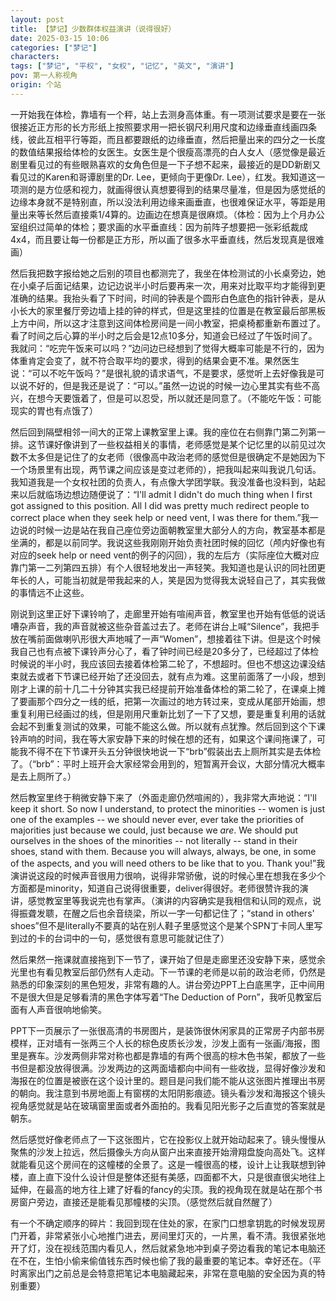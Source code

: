```yaml
---
layout: post
title: 【梦记】少数群体权益演讲（说得很好）
date: 2025-03-15 10:06
categories: ["梦记"]
characters: 
tags: ["梦记", "平权", "女权", "记忆", "英文", "演讲"]
pov: 第一人称视角
origin: 个站
---
```


一开始我在体检，靠墙有一个秤，站上去测身高体重。有一项测试要求是要在一张很接近正方形的长方形纸上按照要求用一把长钢尺利用尺度和边缘垂直线画四条线，彼此互相平行等距，而且都要跟纸的边缘垂直，然后把量出来的四分之一长度的数值结果报给体检的女医生。女医生是个很瘦高漂亮的白人女人（感觉像是最近剧里看见过的有些眼熟喜欢的女角色但是一下子想不起来，最接近的是DD新剧又看见过的Karen和哥谭剧里的Dr. Lee，更倾向于更像Dr. Lee），红发。我知道这一项测的是方位感和视力，就画得很认真想要得到的结果尽量准，但是因为感觉纸的边缘本身就不是特别直，所以没法利用边缘来画垂直，也很难保证水平，等距是用量出来等长然后直接乘1/4算的。边画边在想真是很麻烦。（体检：因为上个月办公室组织过简单的体检；要求画的水平垂直线：因为前阵子想要把一张彩纸裁成4x4，而且要让每一份都是正方形，所以画了很多水平垂直线，然后发现真是很难画）

然后我把数字报给她之后别的项目也都测完了，我坐在体检测试的小长桌旁边，她在小桌子后面记结果，边记边说半小时后要再来一次，用来对比取平均才能得到更准确的结果。我抬头看了下时间，时间的钟表是个圆形白色底色的指针钟表，是从小长大的家里餐厅旁边墙上挂的钟的样式，但是这里挂的位置是在教室最后部黑板上方中间，所以这才注意到这间体检房间是一间小教室，把桌椅都重新布置过了。看了时间之后心算的半小时之后会是12点10多分，知道会已经过了午饭时间了。我就问：“吃完午饭来可以吗？”边问边已经想到了觉得大概率可能是不行的，因为体重肯定会变了，就不符合取平均的要求，得到的结果会更不准。果然医生说：“可以不吃午饭吗？”是很礼貌的请求语气，不是要求，感觉听上去好像我是可以说不好的，但是我还是说了：“可以。”虽然一边说的时候一边心里其实有些不高兴，在想今天要饿着了，但是可以忍受，所以就还是同意了。（不能吃午饭：可能现实的胃也有点饿了）

然后回到隔壁相邻一间大的正常上课教室里上课。我的座位在右侧靠门第二列第一排。这节课好像讲到了一些权益相关的事情，老师感觉是某个记忆里的以前见过次数不太多但是记住了的女老师（很像高中政治老师的感觉但是很确定不是她因为下一个场景里有出现，两节课之间应该是变过老师的），把我叫起来叫我说几句话。我知道我是一个女权社团的负责人，有点像大学团学联。我没准备也没料到，站起来以后就临场边想边随便说了：“I'll admit I didn't do much thing when I first got assigned to this position. All I did was pretty much redirect people to correct place when they seek help or need vent, I was there for them.”我一边说的时候一边是站在我自己座位旁边面朝教室里大部分人的方向，教室基本都是坐满的，都是以前同学。我说这些我刚刚开始负责社团时候的回忆（颅内好像也有对应的seek help or need vent的例子的闪回），我的左后方（实际座位大概对应靠门第一二列第四五排）有个人很轻地发出一声轻笑。我知道也是认识的同社团更年长的人，可能当初就是带我起来的人，笑是因为觉得我太说轻自己了，其实我做的事情远不止这些。

刚说到这里正好下课铃响了，走廊里开始有喧闹声音，教室里也开始有低低的说话嘈杂声音，我的声音就被这些杂音盖过去了。老师在讲台上喊“Silence”，我把手放在嘴前面做喇叭形很大声地喊了一声“Women”，想接着往下讲。但是这个时候我自己也有点被下课铃声分心了，看了钟时间已经是20多分了，已经超过了体检时候说的半小时，我应该回去接着体检第二轮了，不想超时。但也不想这边课没结束就去或者下节课已经开始了还没回去，就有点为难。这里前面落了一小段，想到刚才上课的前十几二十分钟其实我已经提前开始准备体检的第二轮了，在课桌上摊了要画那个四分之一线的纸，把第一次画过的地方转过来，变成从尾部开始画，想重复利用已经画过的线，但是刚用尺重新比划了一下了又想，要是重复利用的话就会起不到重复测试的效果，可能不能这么做。所以就有点犹豫。然后回到这个下课铃声响的时间，我在等大家安静下来的时候在想的还有，如果这个课间拖课了，可能我不得不在下节课开头五分钟很快地说一下“brb”假装出去上厕所其实是去体检了。（“brb”：平时上班开会大家经常会用到的，短暂离开会议，大部分情况大概率是去上厕所了。）

然后教室里终于稍微安静下来了（外面走廊仍然喧闹的），我非常大声地说：“I'll keep it short. So now I understand, to protect the minorities -- women is just one of the examples -- we should never ever, ever take the priorities of majorities just because we could, just because we *are*. We should put ourselves in the shoes of the minorities -- not literally -- stand in their shoes, stand with them. Because you will always, always, be one, in some of the aspects, and you will need others to be like that to you. Thank you!”我演讲说这段的时候声音很用力很响，说得非常骄傲，说的时候心里在想我在多少个方面都是minority，知道自己说得很重要，deliver得很好。老师很赞许我的演讲，感觉教室里等我说完也有掌声。（演讲的内容确实是我相信和认同的观点，说得振聋发聩，在醒之后也余音绕梁，所以一字一句都记住了；“stand in others' shoes”但不是literally不要真的站在别人鞋子里感觉这个是某个SPN丁卡同人里写到过的卡的台词中的一句，感觉很有意思可能就记住了）

然后果然一拖课就直接拖到下一节了，课开始了但是走廊里还没安静下来，感觉余光里也有看见教室后部仍然有人走动。下一节课的老师是以前的政治老师，仍然是熟悉的印象深刻的黑色短发，非常有趣的人。讲台旁边PPT上白底黑字，正中间用不是很大但是足够看清的黑色字体写着“The Deduction of Porn”，我听见教室后面有人声音很响地偷笑。

PPT下一页展示了一张很高清的书房图片，是装饰很休闲家具的正常房子内部书房模样，正对墙有一张两三个人长的棕色皮质长沙发，沙发上面有一张画/海报，图里是赛车。沙发两侧非常对称也都是靠墙的有两个很高的棕木色书架，都放了一些书但是都没放得很满。沙发两边的这两面墙都向中间有一些收拢，显得好像沙发和海报在的位置是被嵌在这个设计里的。题目是问我们能不能从这张图片推理出书房的朝向。我注意到书房地面上有窗楞的太阳阴影痕迹。镜头看沙发和海报这个镜头视角感觉就是站在玻璃窗里面或者外面拍的。我看见阳光影子之后直觉的答案就是朝东。

然后感觉好像老师点了一下这张图片，它在投影仪上就开始动起来了。镜头慢慢从聚焦的沙发上拉远，然后摄像头方向从窗户出来直接开始滑翔盘旋向高处飞。这样就能看见这个房间在的这幢楼的全景了。这是一幢很高的楼，设计上让我联想到钟楼，直上直下没什么设计但是整体还挺有美感，四面都不大，只是很直很尖地往上延伸，在最高的地方往上建了好看的fancy的尖顶。我的视角现在就是站在那个书房窗户旁边，直接还是能看见那幢楼的尖顶。（感觉然后就自然醒了）

有一个不确定顺序的碎片：我回到现在住处的家，在家门口想拿钥匙的时候发现房门开着，非常紧张小心地推门进去，房间里灯灭的，一片黑，看不清。我很紧张地开了灯，没在视线范围内看见人，然后就紧急地冲到桌子旁边看我的笔记本电脑还在不在，生怕小偷来偷值钱东西时候也偷了我的最重要的笔记本。幸好还在。（平时离家出门之前总是会特意把笔记本电脑藏起来，非常在意电脑的安全因为真的特别重要）
